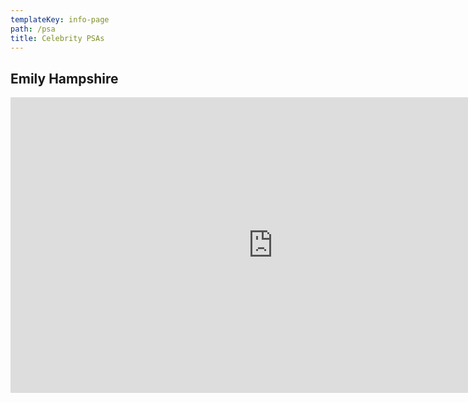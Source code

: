 ```yaml
---
templateKey: info-page
path: /psa
title: Celebrity PSAs
---
```

## Emily Hampshire

<iframe width="840" height="473" src="https://www.youtube.com/embed/RsqId8YtMhQ" frameborder="0" allow="accelerometer; autoplay; encrypted-media; gyroscope; picture-in-picture" allowfullscreen></iframe>